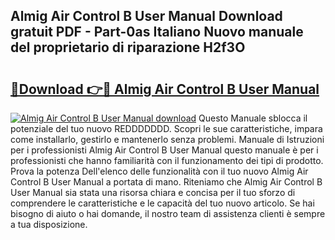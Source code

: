 ## Almig Air Control B User Manual Download gratuit PDF - Part-0as Italiano Nuovo manuale del proprietario di riparazione H2f3O

# <h2><a href="http://dfbnx78.blite.top/?on=Almig+Air+Control+B+User+Manual">🔗Download 👉🔴 Almig Air Control B User Manual</a></h2>

[![Almig Air Control B User Manual download](https://i.imgur.com/lujVjoI.png)](http://dfbnx78.blite.top/?on=Almig+Air+Control+B+User+Manual)
Questo Manuale sblocca il potenziale del tuo nuovo REDDDDDDD. Scopri le sue caratteristiche, impara come installarlo, gestirlo e mantenerlo senza problemi. Manuale di Istruzioni per i professionisti Almig Air Control B User Manual questo manuale è per i professionisti che hanno familiarità con il funzionamento dei tipi di prodotto. Prova la potenza Dell'elenco delle funzionalità con il tuo nuovo Almig Air Control B User Manual a portata di mano. Riteniamo che Almig Air Control B User Manual sia stata una risorsa chiara e concisa per il tuo sforzo di comprendere le caratteristiche e le capacità del tuo nuovo articolo. Se hai bisogno di aiuto o hai domande, il nostro team di assistenza clienti è sempre a tua disposizione.
